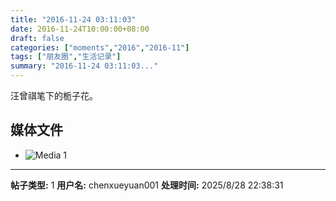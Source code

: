```yaml
---
title: "2016-11-24 03:11:03"
date: 2016-11-24T10:00:00+08:00
draft: false
categories: ["moments","2016","2016-11"]
tags: ["朋友圈","生活记录"]
summary: "2016-11-24 03:11:03..."
---
```


汪曾祺笔下的栀子花。

## 媒体文件

- ![Media 1](/Moments/photos/2016-11-24/201611240311030.jpg)

---

**帖子类型:** 1
**用户名:** chenxueyuan001
**处理时间:** 2025/8/28 22:38:31
